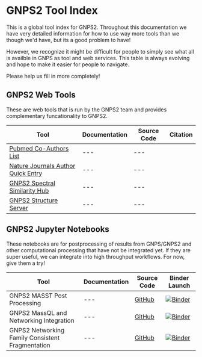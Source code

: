 # GNPS2 Tool Index

This is a global tool index for GNPS2. Throughout this documentation we have very detailed information for how to use way more tools than we though we'd have, but its a good problem to have!

However, we recognize it might be difficult for people to simply see what all is availble in GNPS as tool and web services. This table is always evolving and hope to make it easier for people to navigate. 

Please help us fill in more completely!


## GNPS2 Web Tools

These are web tools that is run by the GNPS2 team and provides complementary funcationality to GNPS2. 

| Tool  | Documentation | Source Code | Citation |
|---|---|---|---|
| [Pubmed Co-Authors List](https://pubmed.mingxunwang.com/) | --- | --- | 
| [Nature Journals Author Quick Entry](https://natureauthors.wanglab.science/) | --- | --- | 
| [GNPS2 Spectral Similarity Hub](https://similarity.gnps2.org/) | --- | --- | 
| [GNPS2 Structure Server](https://structure.gnps2.org/) | --- | --- |



## GNPS2 Jupyter Notebooks

These notebooks are for postprocessing of results from GNPS/GNPS2 and other computational processing that have not be integrated yet. If they are super useful, we can integrate into high throughput workflows. For now, give them a try!

| Tool | Documentation | Source Code | Binder Launch |
| ---- | ------------- | ----------- | ------------- |
| GNPS2 MASST Post Processing | --- | [GitHub](https://github.com/mwang87/GNPS_MASST_Notebooks) | [![Binder](https://mybinder.org/badge_logo.svg)](https://mybinder.org/v2/gh/mwang87/GNPS_MASST_Notebooks/master) |
| GNPS2 MassQL and Networking Integration | --- | [GitHub](https://github.com/Wang-Bioinformatics-Lab/MassQL_Networking_Connection_Notebook) | [![Binder](https://mybinder.org/badge_logo.svg)](https://mybinder.org/v2/gh/Wang-Bioinformatics-Lab/MassQL_Networking_Connection_Notebook/master) |
| GNPS2 Networking Family Consistent Fragmentation | --- | [GitHub](https://github.com/Wang-Bioinformatics-Lab/MolecularFamily_Consistent_Fragmentation_Notebook) | [![Binder](https://mybinder.org/badge_logo.svg)](https://mybinder.org/v2/gh/Wang-Bioinformatics-Lab/MolecularFamily_Consistent_Fragmentation_Notebook/master) |


